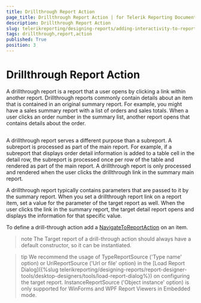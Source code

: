 ```yaml
---
title: Drillthrough Report Action
page_title: Drillthrough Report Action | for Telerik Reporting Documentation
description: Drillthrough Report Action
slug: telerikreporting/designing-reports/adding-interactivity-to-reports/actions/drillthrough-report-action
tags: drillthrough,report,action
published: True
position: 3
---
```


# Drillthrough Report Action



A drillthrough report is a report that a user opens by clicking a link within another report.         Drillthrough reports commonly contain details about an item that is contained in an original summary report.         For example, you might have a sales summary report with a list of orders and sales totals. When a user clicks         an order number in the summary list, another report opens that contains details about the order.       

## 

A drillthrough report serves a different purpose than a subreport. A subreport is processed as part of           the main report. For example, if a subreport that displays order detail information is added to a table cell           in the detail row, the subreport is processed once per row of the table and rendered as part of the main report.           A drillthrough report is only processed and rendered when the user clicks the drillthrough link in the summary           main report.         

A drillthrough report typically contains parameters that are passed to it by the summary report. When you           set a drillthrough report link on a report item, set a value for the parameter of the target report as well. When           the user clicks the link in the summary report, the target detail report opens and displays the information for that specific value.         

To define a drill-through action add a  [NavigateToReportAction](/reporting/api/Telerik.Reporting.NavigateToReportAction)  on an item.         

>note The Target report of a drill-through action should always have a default constructor, so it can be instantiated.


>tip We recommend the usage of TypeReportSource ('Type name' option) or UriReportSource ('Url or file' option)             in the [Load Report Dialog]({%slug telerikreporting/designing-reports/report-designer-tools/desktop-designers/tools/load-report-dialog%}) on configuring the target report.             InstanceReportSource ('Object instance' option) is only supported for WinForms and WPF Report Viewers in Embedded mode.           

